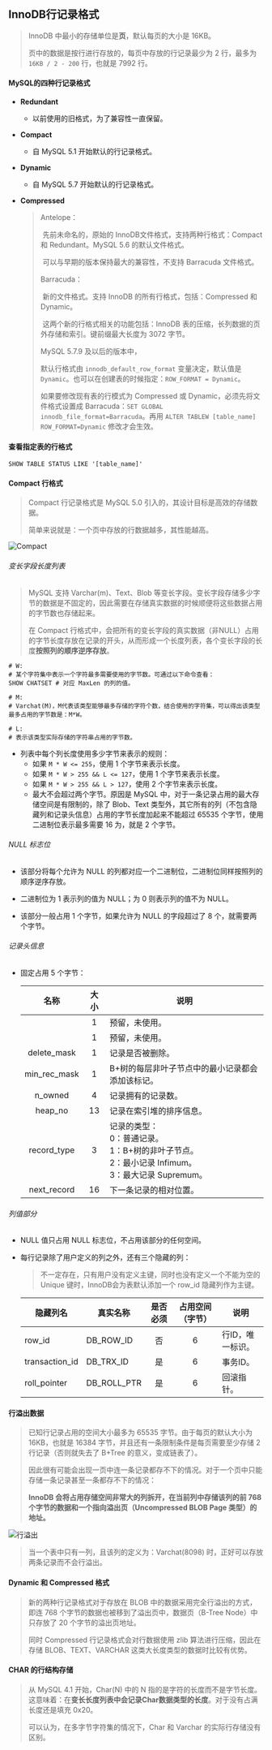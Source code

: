 ## InnoDB行记录格式

> InnoDB 中最小的存储单位是**页**，默认每页的大小是 16KB。
>
> 页中的数据是按行进行存放的，每页中存放的行记录最少为 2 行，最多为 `16KB / 2 - 200` 行，也就是 7992 行。



#### MySQL的四种行记录格式

* **Redundant**
  
  * 以前使用的旧格式，为了兼容性一直保留。
  
* **Compact**
  
  * 自 MySQL 5.1 开始默认的行记录格式。
  
* **Dynamic**
  
  * 自 MySQL 5.7 开始默认的行记录格式。
  
* **Compressed**

  > Antelope：
  >
  > ​	先前未命名的，原始的 InnoDB文件格式，支持两种行格式：Compact 和 Redundant。MySQL 5.6 的默认文件格式。
  >
  > ​	可以与早期的版本保持最大的兼容性，不支持 Barracuda 文件格式。
  >
  > Barracuda：
  >
  > ​	新的文件格式。支持 InnoDB 的所有行格式，包括：Compressed 和 Dynamic。
  >
  > ​	这两个新的行格式相关的功能包括：InnoDB 表的压缩，长列数据的页外存储和索引。键前缀最大长度为 3072 字节。
  >
  > MySQL 5.7.9 及以后的版本中，
  >
  > 默认行格式由 `innodb_default_row_format` 变量决定，默认值是 `Dynamic`。也可以在创建表的时候指定：`ROW_FORMAT = Dynamic`。
  >
  > 如果要修改现有表的行模式为 Compressed 或 Dynamic，必须先将文件格式设置成 Barracuda：`SET GLOBAL innodb_file_format=Barracuda`。再用 `ALTER TABLEW [table_name] ROW_FORMAT=Dynamic` 修改才会生效。



#### 查看指定表的行格式

```mysql
SHOW TABLE STATUS LIKE '[table_name]'
```



#### Compact 行格式

> Compact 行记录格式是 MySQL 5.0 引入的，其设计目标是高效的存储数据。
>
> 简单来说就是：一个页中存放的行数据越多，其性能越高。

![Compact](https://cdn.jsdelivr.net/gh/nekolr/image-hosting@202007052146/2020/07/03/7we.png)



###### 变长字段长度列表

>   MySQL 支持 Varchar(m)、Text、Blob 等变长字段。变长字段存储多少字节的数据是不固定的，因此需要在存储真实数据的时候顺便将这些数据占用的字节数也存储起来。
>
>   在 Compact 行格式中，会把所有的变长字段的真实数据（非NULL）占用的字节长度存放在记录的开头，从而形成一个长度列表，各个变长字段的长度**按照列的顺序逆序存放**。

```mysql
# W:
# 某个字符集中表示一个字符最多需要使用的字节数。可通过以下命令查看：
SHOW CHATSET # 对应 MaxLen 的列的值。

# M:
# Varchat(M)，M代表该类型能够最多存储的字符个数，结合使用的字符集，可以得出该类型最多占用的字节数是：M*W。

# L:
# 表示该类型实际存储的字符串占用的字节数。
```

* 列表中每个列长度使用多少字节来表示的规则：
  * 如果 `M * W <= 255`，使用 1 个字节来表示长度。
  * 如果 `M * W > 255 && L <= 127`，使用 1 个字节来表示长度。
  * 如果 `M * W > 255 && L > 127`，使用 2 个字节来表示长度。
  * 最大不会超过两个字节。原因是 MySQL 中，对于一条记录占用的最大存储空间是有限制的，除了 Blob、Text 类型外，其它所有的列（不包含隐藏列和记录头信息）占用的字节长度加起来不能超过 65535 个字节，使用二进制位表示最多需要 16 为，就是 2 个字节。



###### NULL 标志位

* 该部分将每个允许为 NULL 的列都对应一个二进制位，二进制位同样按照列的顺序逆序存放。

* 二进制位为 1 表示列的值为 NULL；为 0 则表示列的值不为 NULL。
* 该部分一般占用 1 个字节，如果允许为 NULL 的字段超过了 8 个，就需要两个字节。



###### 记录头信息

* 固定占用 5 个字节：

  |     名称     | 大小 | 说明                                                         |
  | :----------: | :--: | ------------------------------------------------------------ |
  |              |  1   | 预留，未使用。                                               |
  |              |  1   | 预留，未使用。                                               |
  | delete_mask  |  1   | 记录是否被删除。                                             |
  | min_rec_mask |  1   | B+树的每层非叶子节点中的最小记录都会添加该标记。             |
  |   n_owned    |  4   | 记录拥有的记录数。                                           |
  |   heap_no    |  13  | 记录在索引堆的排序信息。                                     |
  | record_type  |  3   | 记录的类型：<br />0：普通记录。<br />1：B+树的非叶子节点。<br />2：最小记录 Infimum。<br />3：最大记录 Supremum。 |
  | next_record  |  16  | 下一条记录的相对位置。                                       |



###### 列值部分

* NULL 值只占用 NULL 标志位，不占用该部分的任何空间。

* 每行记录除了用户定义的列之外，还有三个隐藏的列：

  > 不一定存在，只有用户没有定义主键，同时也没有定义一个不能为空的 Unique 键时，InnoDB会为表默认添加一个 row_id 隐藏列作为主键。

  | 隐藏列名       | 真实名称    | 是否必须 | 占用空间（字节） | 说明             |
  | -------------- | ----------- | :------: | :--------------: | ---------------- |
  | row_id         | DB_ROW_ID   |    否    |        6         | 行ID，唯一标识。 |
  | transaction_id | DB_TRX_ID   |    是    |        6         | 事务ID。         |
  | roll_pointer   | DB_ROLL_PTR |    是    |        6         | 回滚指针。       |

#### 行溢出数据

>   已知行记录占用的空间大小最多为 65535 字节。由于每页的默认大小为 16KB，也就是 16384 字节，并且还有一条限制条件是每页需要至少存储 2 行记录（否则就失去了 B+Tree 的意义，变成链表了）。
>
>   因此很有可能会出现一页中连一条记录都存不下的情况。对于一个页中只能存储一条记录甚至一条都存不下的情况：
>
>   **InnoDB 会将占用存储空间非常大的列拆开，在当前列中存储该列的前 768 个字节的数据和一个指向溢出页（Uncompressed BLOB Page 类型）的地址。**

![行溢出](https://cdn.jsdelivr.net/gh/nekolr/image-hosting@202007052146/2020/07/04/bRg.png)

> 当一个表中只有一列，且该列的定义为：Varchat(8098) 时，正好可以存放两条记录而不会行溢出。



#### Dynamic 和 Compressed 格式

>   新的两种行记录格式对于存放在 BLOB 中的数据采用完全行溢出的方式，即连 768 个字节的数据也被移到了溢出页中，数据页（B-Tree Node）中只存放了 20 个字节的溢出页地址。
>
>   同时 Compressed 行记录格式会对行数据使用 zlib 算法进行压缩，因此在存储 BLOB、TEXT、VARCHAR 这类大长度类型的数据时比较有优势。



#### CHAR 的行结构存储

> 从 MySQL 4.1 开始，Char(N) 中的 N 指的是字符的长度而不是字节长度。这意味着：在**变长长度列表中会记录Char数据类型的长度**。对于没有占满长度还是填充 0x20。
>
> 可以认为，在多字节字符集的情况下，Char 和 Varchar 的实际行存储没有区别。
